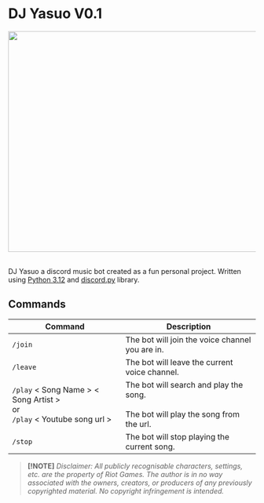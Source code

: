 # DJ Yasuo V0.1

<center><img src='https://blogger.googleusercontent.com/img/b/R29vZ2xl/AVvXsEhfT_PDIcDSUSDxgaPI2HRaE4_QMlcnoiFPl9pznBO8DSE7Wk1DjpcHIjenbZIS-lQV5ErA2woRxi2Z3f2cphaIcmUSL814GuzaamvnfXaQN4wuN7Tatk6nvv16jXK_Vuewxlm7t2Cnr6ye/w919-h516-p-k-no-nu/dj-yasuo-true-damage-uhdpaper.com-4K-5.1376-wp.thumbnail.jpg' width="800" height="450"></center> <br>

DJ Yasuo a discord music bot created as a fun personal project. Written using [Python 3.12](https://www.python.org/downloads/release/python-3120/) and [discord.py](https://discordpy.readthedocs.io/en/stable/) library.

## Commands
| Command | Description |
| ------------------- | ----------------------------------------------- |
| <code>/join</code>  | The bot will join the voice channel you are in. |
| <code>/leave</code> | The bot will leave the current voice channel. |
| <code>/play</code> < Song Name > < Song Artist > <br> or <br> <code>/play</code> < Youtube song url >| The bot will search and play the song. <br> <br> The bot will play the song from the url. |
| <code>/stop</code> | The bot will stop playing the current song. |

> **[!NOTE]**
> <em>Disclaimer: All publicly recognisable characters, settings, etc. are the property of Riot Games. The author is in no way associated with the owners, creators, or producers of any previously copyrighted material. No copyright infringement is intended.</em>